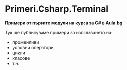 ﻿# Primeri.Csharp.Terminal
**Примери от първите модули на курса за C# в Aula.bg** 

Тук ще публикуваме примери за използването на:
* променливи
* условни оператори
* цикли
* класове
* т.н.
